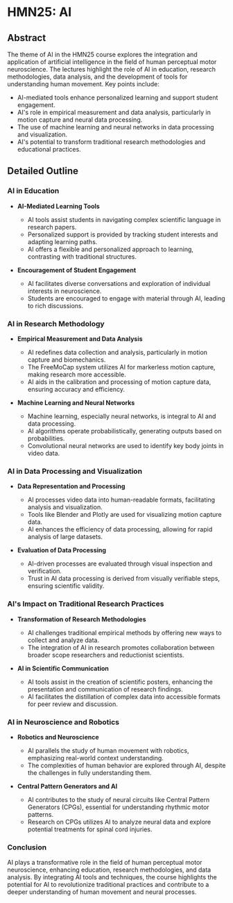 # HMN25: AI

## Abstract
The theme of AI in the HMN25 course explores the integration and application of artificial intelligence in the field of human perceptual motor neuroscience. The lectures highlight the role of AI in education, research methodologies, data analysis, and the development of tools for understanding human movement. Key points include:
- AI-mediated tools enhance personalized learning and support student engagement.
- AI's role in empirical measurement and data analysis, particularly in motion capture and neural data processing.
- The use of machine learning and neural networks in data processing and visualization.
- AI's potential to transform traditional research methodologies and educational practices.

## Detailed Outline

### AI in Education
- **AI-Mediated Learning Tools**
  - AI tools assist students in navigating complex scientific language in research papers.
  - Personalized support is provided by tracking student interests and adapting learning paths.
  - AI offers a flexible and personalized approach to learning, contrasting with traditional structures.

- **Encouragement of Student Engagement**
  - AI facilitates diverse conversations and exploration of individual interests in neuroscience.
  - Students are encouraged to engage with material through AI, leading to rich discussions.

### AI in Research Methodology
- **Empirical Measurement and Data Analysis**
  - AI redefines data collection and analysis, particularly in motion capture and biomechanics.
  - The FreeMoCap system utilizes AI for markerless motion capture, making research more accessible.
  - AI aids in the calibration and processing of motion capture data, ensuring accuracy and efficiency.

- **Machine Learning and Neural Networks**
  - Machine learning, especially neural networks, is integral to AI and data processing.
  - AI algorithms operate probabilistically, generating outputs based on probabilities.
  - Convolutional neural networks are used to identify key body joints in video data.

### AI in Data Processing and Visualization
- **Data Representation and Processing**
  - AI processes video data into human-readable formats, facilitating analysis and visualization.
  - Tools like Blender and Plotly are used for visualizing motion capture data.
  - AI enhances the efficiency of data processing, allowing for rapid analysis of large datasets.

- **Evaluation of Data Processing**
  - AI-driven processes are evaluated through visual inspection and verification.
  - Trust in AI data processing is derived from visually verifiable steps, ensuring scientific validity.

### AI's Impact on Traditional Research Practices
- **Transformation of Research Methodologies**
  - AI challenges traditional empirical methods by offering new ways to collect and analyze data.
  - The integration of AI in research promotes collaboration between broader scope researchers and reductionist scientists.

- **AI in Scientific Communication**
  - AI tools assist in the creation of scientific posters, enhancing the presentation and communication of research findings.
  - AI facilitates the distillation of complex data into accessible formats for peer review and discussion.

### AI in Neuroscience and Robotics
- **Robotics and Neuroscience**
  - AI parallels the study of human movement with robotics, emphasizing real-world context understanding.
  - The complexities of human behavior are explored through AI, despite the challenges in fully understanding them.

- **Central Pattern Generators and AI**
  - AI contributes to the study of neural circuits like Central Pattern Generators (CPGs), essential for understanding rhythmic motor patterns.
  - Research on CPGs utilizes AI to analyze neural data and explore potential treatments for spinal cord injuries.

### Conclusion
AI plays a transformative role in the field of human perceptual motor neuroscience, enhancing education, research methodologies, and data analysis. By integrating AI tools and techniques, the course highlights the potential for AI to revolutionize traditional practices and contribute to a deeper understanding of human movement and neural processes.